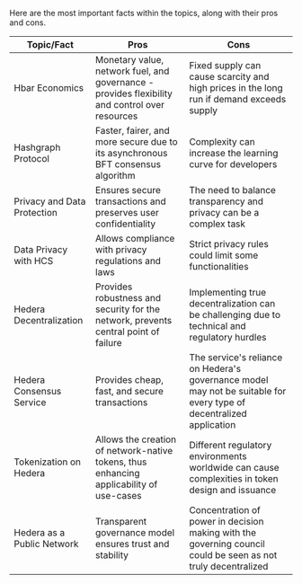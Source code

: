 Here are the most important facts within the topics, along with their pros and cons. 

| Topic/Fact                    | Pros                                                                                          | Cons                                                                                                           |
| ----------------------------- | --------------------------------------------------------------------------------------------- | -------------------------------------------------------------------------------------------------------------- |
| Hbar Economics                |Monetary value, network fuel, and governance - provides flexibility and control over resources  | Fixed supply can cause scarcity and high prices in the long run if demand exceeds supply                          |
| Hashgraph Protocol            | Faster, fairer, and more secure due to its asynchronous BFT consensus algorithm  | Complexity can increase the learning curve for developers                                                             |
| Privacy and Data Protection   |  Ensures secure transactions and preserves user confidentiality                                | The need to balance transparency and privacy can be a complex task
| Data Privacy with HCS         | Allows compliance with privacy regulations and laws                                           | Strict privacy rules could limit some functionalities                                                            |
| Hedera Decentralization       | Provides robustness and security for the network, prevents central point of failure | Implementing true decentralization can be challenging due to technical and regulatory hurdles                     |
| Hedera Consensus Service      | Provides cheap, fast, and secure transactions                                                 | The service's reliance on Hedera's governance model may not be suitable for every type of decentralized application |
| Tokenization on Hedera        | Allows the creation of network-native tokens, thus enhancing applicability of use-cases | Different regulatory environments worldwide can cause complexities in token design and issuance                   |
| Hedera as a Public Network    | Transparent governance model ensures trust and stability                                      | Concentration of power in decision making with the governing council could be seen as not truly decentralized     |